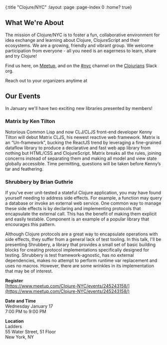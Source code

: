 {:title "Clojure/NYC"
 :layout :page
 :page-index 0
 :home? true}

## What We're About

The mission of Clojure/NYC is to foster a fun, collaborative environment for
idea exchange and learning about Clojure, ClojureScript and their ecosystems. We are a
growing, friendly and vibrant group. We welcome participation from everyone - all you
need is an eagerness to learn, share and try Clojure!

Find us here, on [Meetup](https://www.meetup.com/Clojure-NYC/), and on the [#nyc](https://clojurians.slack.com/messages/nyc/)
channel on the [Clojurians](http://clojurians.net/) Slack org.

Reach out to your organizers anytime at
<a href="javascript:location='mailto:\u006f\u0072\u0067\u0040\u0063\u006c\u006f\u006a\u0075\u0072\u0065\u002e\u006e\u0079\u0063';void 0"><script type="text/javascript">document.write('\u006f\u0072\u0067\u0040\u0063\u006c\u006f\u006a\u0075\u0072\u0065\u002e\u006e\u0079\u0063')</script></a>


## Our Events

In January we'll have two exciting new libraries presented by members!

### Matrix by Ken Tilton

Notorious Common Lisp and now CLJ/CLJS front-end developer Kenny Tilton will
debut Matrix CLJS, his newest reactive web framework. Matrix is an
“Un-framework”, bucking the ReactJS trend by leveraging a fine-grained dataflow
library to produce a declarative and fast web app library from nothing but
HTML/CSS and ClojureScript. Matrix breaks all the rules, joining concerns
instead of separating them and making all model and view state globally
accessible. Time permitting, questions will be taken before Kenny’s tar and
feathering.

### Shrubbery by Brian Guthrie

If you've ever unit-tested a stateful Clojure application, you may have found
yourself needing to address side effects. For example, a function may query a
database or invoke an external web service. One common way to manage these side
effects is by declaring and implementing protocols that encapsulate the
external call. This has the benefit of making them explicit and easily
testable. Component is an example of a popular library that encourages this
pattern.

Although Clojure protocols are a great way to encapsulate operations with side
effects, they suffer from a general lack of test tooling. In this talk, I'll be
presenting Shrubbery, a library that provides a small set of basic building
blocks for creating protocol implementations specifically designed for testing.
Shrubbery is test framework-agnostic, has no external dependencies, makes no
attempt to perform runtime var replacement and uses no macros. However, there
are some wrinkles in its implementation that may be of interest.

**Register**
<br>
[https://www.meetup.com/Clojure-NYC/events/245243158/](https://www.meetup.com/Clojure-NYC/events/245243158/)

**Date and Time**
<br>
Wednesday January 17
<br>
7:00 PM to 9:00 PM

**Location**
<br>
Ladders
<br>
55 Water Street, 51 Floor
<br>
New York, NY
